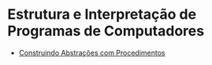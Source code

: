 # Estrutura e Interpretação de Programas de Computadores

- [Construindo Abstrações com Procedimentos](./1-construindo-abstracoes-com-procedimentos.md)

